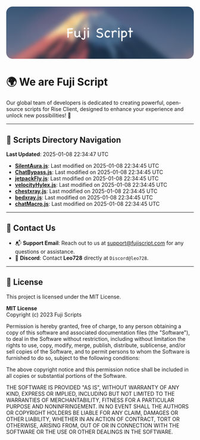 ![Banner](.github/b.webp)

# 🌍 **We are Fuji Script**

Our global team of developers is dedicated to creating powerful, open-source scripts for Rise Client, designed to enhance your experience and unlock new possibilities! 🌟

---
<!-- SCRIPTS_NAVIGATION_START -->
## 📂 **Scripts Directory Navigation**

**Last Updated**: 2025-01-08 22:34:47 UTC

- **[SilentAura.js](scripts/SilentAura.js)**: Last modified on 2025-01-08 22:34:45 UTC
- **[ChatBypass.js](scripts/ChatBypass.js)**: Last modified on 2025-01-08 22:34:45 UTC
- **[jetpackFly.js](scripts/jetpackFly.js)**: Last modified on 2025-01-08 22:34:45 UTC
- **[velocityHylex.js](scripts/velocityHylex.js)**: Last modified on 2025-01-08 22:34:45 UTC
- **[chestxray.js](scripts/chestxray.js)**: Last modified on 2025-01-08 22:34:45 UTC
- **[bedxray.js](scripts/bedxray.js)**: Last modified on 2025-01-08 22:34:45 UTC
- **[chatMacro.js](scripts/chatMacro.js)**: Last modified on 2025-01-08 22:34:45 UTC

<!-- SCRIPTS_NAVIGATION_END -->

---

## 💬 **Contact Us**  
- 📬 **Support Email**: Reach out to us at [support@fujiscript.com](mailto:support@fujiscript.com) for any questions or assistance.  
- 💬 **Discord**: Contact **Leo728** directly at `Discord@leo728`.

---

## 📜 **License**

This project is licensed under the MIT License.  

**MIT License**  
Copyright (c) 2023 Fuji Scripts  

Permission is hereby granted, free of charge, to any person obtaining a copy of this software and associated documentation files (the "Software"), to deal in the Software without restriction, including without limitation the rights to use, copy, modify, merge, publish, distribute, sublicense, and/or sell copies of the Software, and to permit persons to whom the Software is furnished to do so, subject to the following conditions:  

The above copyright notice and this permission notice shall be included in all copies or substantial portions of the Software.  

THE SOFTWARE IS PROVIDED "AS IS", WITHOUT WARRANTY OF ANY KIND, EXPRESS OR IMPLIED, INCLUDING BUT NOT LIMITED TO THE WARRANTIES OF MERCHANTABILITY, FITNESS FOR A PARTICULAR PURPOSE AND NONINFRINGEMENT. IN NO EVENT SHALL THE AUTHORS OR COPYRIGHT HOLDERS BE LIABLE FOR ANY CLAIM, DAMAGES OR OTHER LIABILITY, WHETHER IN AN ACTION OF CONTRACT, TORT OR OTHERWISE, ARISING FROM, OUT OF OR IN CONNECTION WITH THE SOFTWARE OR THE USE OR OTHER DEALINGS IN THE SOFTWARE.  
